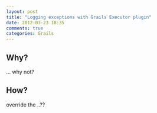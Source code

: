 ```yaml
---
layout: post
title: "Logging exceptions with Grails Executor plugin"
date: 2012-03-23 18:35
comments: true
categories: Grails
---
```


## Why? ##

... why not?

## How? ##

override the ..??